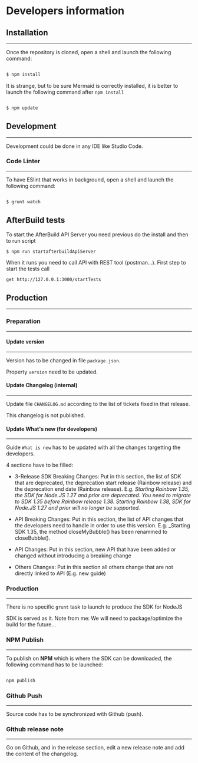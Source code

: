 Developers information
======================

## Installation
---

Once the repository is cloned, open a shell and launch the following command:

```bash

$ npm install

```

It is strange, but to be sure Mermaid is correctly installed, it is better to launch the following command after `npm install`

```bash

$ npm update

```

## Development
---

Development could be done in any IDE like Studio Code.


### Code Linter
---

To have ESlint that works in background, open a shell and launch the following command:

```bash

$ grunt watch

```

## AfterBuild tests

To start the AfterBuild API Server you need previous do the install and then to run script

```bash
$ npm run startafterbuildApiServer
```

When it runs you need to call API with REST tool (postman...).
First step to start the tests call

`get http://127.0.0.1:3000/startTests`

## Production
---


### Preparation
---


#### Update version
---

Version has to be changed in file `package.json`.

Property `version` need to be updated.


#### Update Changelog (internal)
---

Update file `CHANGELOG.md` according to the list of tickets fixed in that release.

This changelog is not published.


#### Update What's new (for developers)
---

Guide `What is new` has to be updated with all the changes targetting the developers.

4 sections have to be filled:

- 3-Release SDK Breaking Changes: Put in this section, the list of SDK that are deprecated, the deprecation start release (Rainbow release) and the deprecation end date (Rainbow release). E.g. _Starting Rainbow 1.35, the SDK for Node.JS 1.27 and prior are deprecated. You need to migrate to SDK 1.35 before Rainbow release 1.38. Starting Rainbow 1.38, SDK for Node.JS 1.27 and prior will no longer be supported._

- API Breaking Changes: Put in this section, the list of API changes that the developers need to handle in order to use this version. E.g. _Starting SDK 1.35, the method closeMyBubble() has been renammed to closeBubble().

- API Changes: Put in this section, new API that have been added or changed without introducing a breaking change

- Others Changes: Put in this section all others change that are not directly linked to API (E.g. new guide)


### Production
---

There is no specific `grunt` task to launch to produce the SDK for NodeJS

SDK is served as it. Note from me: We will need to package/optimize the build for the future...


### NPM Publish
---

To publish on **NPM** which is where the SDK can be downloaded, the following command has to be launched:

```bash

npm publish

```

### Github Push
---

Source code has to be synchronized with Github (push).


### Github release note
---

Go on Github, and in the release section, edit a new release note and add the content of the changelog.

